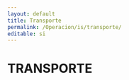 ```yaml
---
layout: default
title: Transporte
permalink: /Operacion/is/transporte/
editable: si
---
```


# TRANSPORTE

